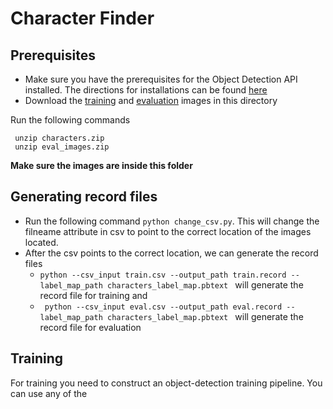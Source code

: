 # Character Finder

## Prerequisites 
* Make sure you have the prerequisites for the Object Detection API installed. The directions for installations can be found [here](https://github.com/tensorflow/models/blob/master/research/object_detection/g3doc/installation.md)
* Download the [training](https://www.dropbox.com/s/linj0vexpsfgju3/characters.zip?dl=1) and [evaluation](https://www.dropbox.com/s/057f3o1zsyd8k26/eval_images.zip?dl=1) images in this directory

Run the  following commands 
```
 unzip characters.zip
 unzip eval_images.zip
```
**Make sure the images are inside this folder** 

## Generating record files
* Run the following command 
` python change_csv.py `.
This will change the filneame attribute in csv to point to the correct location of the images located.
* After the csv points to the correct location, we can generate the record files
	* `
	python --csv_input train.csv --output_path train.record --label_map_path characters_label_map.pbtext 
	` 
	will generate the record file for training and
	* ` 
	python --csv_input eval.csv --output_path eval.record --label_map_path characters_label_map.pbtext 
	` 
	will generate the record file for evaluation

## Training
For training you need to construct an object-detection training pipeline. You can use any of the  
